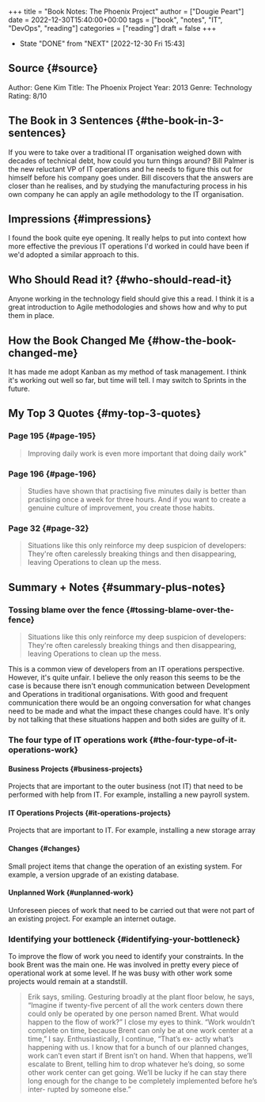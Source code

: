 +++
title = "Book Notes: The Phoenix Project"
author = ["Dougie Peart"]
date = 2022-12-30T15:40:00+00:00
tags = ["book", "notes", "IT", "DevOps", "reading"]
categories = ["reading"]
draft = false
+++

-   State "DONE"       from "NEXT"       <span class="timestamp-wrapper"><span class="timestamp">[2022-12-30 Fri 15:43]</span></span>


## Source {#source}

Author: Gene Kim
Title: The Phoenix Project
Year: 2013
Genre: Technology
Rating: 8/10


## The Book in 3 Sentences {#the-book-in-3-sentences}

If you were to take over a traditional IT organisation weighed down with decades of technical debt, how could you turn things around? Bill Palmer is the new reluctant VP of IT operations and he needs to figure this out for himself before his company goes under. Bill discovers that the answers are closer than he realises, and by studying the manufacturing process in his own company he can apply an agile methodology to the IT organisation.


## Impressions {#impressions}

I found the book quite eye opening. It really helps to put into context how more effective the previous IT operations I'd worked in could have been if we'd adopted a similar approach to this.


## Who Should Read it? {#who-should-read-it}

Anyone working in the technology field should give this a read. I think it is a great introduction to Agile methodologies and shows how and why to put them in place.


## How the Book Changed Me {#how-the-book-changed-me}

It has made me adopt Kanban as my method of task management. I think it's working out well so far, but time will tell. I may switch to Sprints in the future.


## My Top 3 Quotes {#my-top-3-quotes}


### Page 195 {#page-195}

> Improving daily work is even more important that doing daily work"


### Page 196 {#page-196}

> Studies have shown that practising five minutes daily is better than practising once a week for three hours. And if you want to create a genuine culture of improvement, you create those habits.


### Page 32 {#page-32}

> Situations like this only reinforce my deep suspicion of developers: They're often carelessly breaking things and then disappearing, leaving Operations to clean up the mess.


## Summary + Notes {#summary-plus-notes}


### Tossing blame over the fence {#tossing-blame-over-the-fence}

> Situations like this only reinforce my deep suspicion of developers: They're often carelessly breaking things and then disappearing, leaving Operations to clean up the mess.

This is a common view of developers from an IT operations perspective. However, it's quite unfair. I believe the only reason this seems to be the case is because there isn't enough communication between Development and Operations in traditional organisations. With good and frequent communication there would be an ongoing conversation for what changes need to be made and what the impact these changes could have. It's only by not talking that these situations happen and both sides are guilty of it.


### The four type of IT operations work {#the-four-type-of-it-operations-work}


#### Business Projects {#business-projects}

Projects that are important to the outer business (not IT) that need to be performed with help from IT. For example, installing a new payroll system.


#### IT Operations Projects {#it-operations-projects}

Projects that are important to IT. For example, installing a new storage array


#### Changes {#changes}

Small project items that change the operation of an existing system. For example, a version upgrade of an existing database.


#### Unplanned Work {#unplanned-work}

Unforeseen pieces of work that need to be carried out that were not part of an existing project. For example an internet outage.


### Identifying your bottleneck {#identifying-your-bottleneck}

To improve the flow of work you need to identify your constraints. In the book Brent was the main one. He was involved in pretty every piece of operational work at some level. If he was busy with other work some projects would remain at a standstill.

> Erik says, smiling. Gesturing broadly
> at the plant floor below, he says, “Imagine if twenty-five percent of all the
> work centers down there could only be operated by one person named
> Brent. What would happen to the flow of work?”
> I close my eyes to think.
> “Work wouldn’t complete on time, because Brent can only be at one
> work center at a time,” I say. Enthusiastically, I continue, “That’s ex-
> actly what’s happening with us. I know that for a bunch of our planned
> changes, work can’t even start if Brent isn’t on hand. When that happens,
> we’ll escalate to Brent, telling him to drop whatever he’s doing, so some
> other work center can get going. We’ll be lucky if he can stay there long
> enough for the change to be completely implemented before he’s inter-
> rupted by someone else.”
